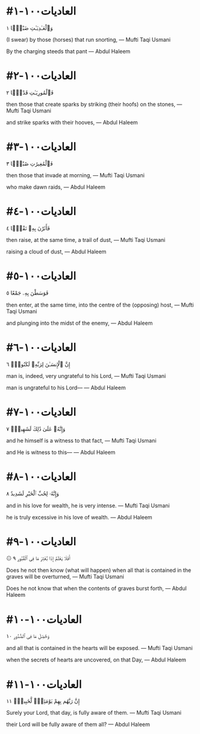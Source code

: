 


# #العاديات١٠٠-١
وَٱلْعَـٰدِيَـٰتِ ضَبْحًۭا ١

(I swear) by those (horses) that run snorting,
— Mufti Taqi Usmani


By the charging steeds that pant
— Abdul Haleem



# #العاديات١٠٠-٢
فَٱلْمُورِيَـٰتِ قَدْحًۭا ٢

then those that create sparks by striking (their hoofs) on the stones,
— Mufti Taqi Usmani


and strike sparks with their hooves,
— Abdul Haleem



# #العاديات١٠٠-٣
فَٱلْمُغِيرَٰتِ صُبْحًۭا ٣

then those that invade at morning,
— Mufti Taqi Usmani


who make dawn raids,
— Abdul Haleem



# #العاديات١٠٠-٤
فَأَثَرْنَ بِهِۦ نَقْعًۭا ٤

then raise, at the same time, a trail of dust,
— Mufti Taqi Usmani


raising a cloud of dust,
— Abdul Haleem



# #العاديات١٠٠-٥
فَوَسَطْنَ بِهِۦ جَمْعًا ٥

then enter, at the same time, into the centre of the (opposing) host,
— Mufti Taqi Usmani


and plunging into the midst of the enemy,
— Abdul Haleem



# #العاديات١٠٠-٦
إِنَّ ٱلْإِنسَـٰنَ لِرَبِّهِۦ لَكَنُودٌۭ ٦

man is, indeed, very ungrateful to his Lord,
— Mufti Taqi Usmani


man is ungrateful to his Lord––
— Abdul Haleem



# #العاديات١٠٠-٧
وَإِنَّهُۥ عَلَىٰ ذَٰلِكَ لَشَهِيدٌۭ ٧

and he himself is a witness to that fact,
— Mufti Taqi Usmani


and He is witness to this––
— Abdul Haleem



# #العاديات١٠٠-٨
وَإِنَّهُۥ لِحُبِّ ٱلْخَيْرِ لَشَدِيدٌ ٨

and in his love for wealth, he is very intense.
— Mufti Taqi Usmani


he is truly excessive in his love of wealth.
— Abdul Haleem



# #العاديات١٠٠-٩
۞ أَفَلَا يَعْلَمُ إِذَا بُعْثِرَ مَا فِى ٱلْقُبُورِ ٩

Does he not then know (what will happen) when all that is contained in the graves will be overturned,
— Mufti Taqi Usmani


Does he not know that when the contents of graves burst forth,
— Abdul Haleem



# #العاديات١٠٠-١٠
وَحُصِّلَ مَا فِى ٱلصُّدُورِ ١٠

and all that is contained in the hearts will be exposed.
— Mufti Taqi Usmani


when the secrets of hearts are uncovered, on that Day,
— Abdul Haleem



# #العاديات١٠٠-١١
إِنَّ رَبَّهُم بِهِمْ يَوْمَئِذٍۢ لَّخَبِيرٌۢ ١١

Surely your Lord, that day, is fully aware of them.
— Mufti Taqi Usmani


their Lord will be fully aware of them all?
— Abdul Haleem

